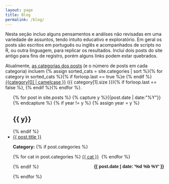 ```yaml
---
layout: page
title: Blog
permalink: /blog/
---
```


Nesta seção incluo alguns pensamentos e análises não revisadas em uma variedade de assuntos, tendo intuito educativo e exploratório. Em geral os posts são escritos em português ou inglês e acompanhados de scripts no R, ou outra linguagem, para replicar os resultados. Incluí dois posts do site antigo para fins de registro, porém alguns links podem estar quebrados.

Atualmente, <a href="/categories">as categorias dos posts</a> (e o número de posts em cada categoria) incluem {% assign sorted_cats = site.categories | sort  %}{% for category in sorted_cats %}{% if forloop.last == true %}e {% endif %}<a href="/categories/#{{category[0]}}" style="font-weight:normal;"> {{category[0] | camelcase }}</a> ({{ category[1].size  }}){% if forloop.last == false %}, {% endif %}{% endfor %}.

<ul id="archive">
{% for post in site.posts %}
  {% capture y %}{{post.date | date:"%Y"}}{% endcapture %}
  {% if year != y %}
    {% assign year = y %}
    <h2 class="blogyear">{{ y}}</h2>
  {% endif %}
<li class="archiveposturl"><span><a href="{{ post.url }}" title="{{ post.title }}">{{ post.title }}</a></span><br/>
<span class = "postlower">

<!--<strong>Author:</strong> {{post.author}} -->
<strong>Category:</strong>  {% if post.categories %}
 
  {% for cat in post.categories %}
  <a href="/categories/#{{ cat }}" title="{{ cat }}">{{ cat }}</a>&nbsp;
  {% endfor %}

{% endif %} <!-- {{ post.categories | first }} -->
<strong style="font-size:100%; font-family: 'Titillium Web', sans-serif; float:right; padding-right: .5em">{{ post.date | date: '%d %b %Y' }}</strong> 
</span> 

</li>
{% endfor %}
</ul>

<!-- {{ post.date | date: '%m %d, %Y' }} -->
